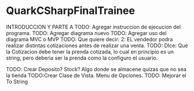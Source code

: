 # QuarkCSharpFinalTrainee

INTRODUCCION Y PARTE A
TODO: Agregar instruccion de ejecucion del programa.
TODO: Agregar diagrama nuevo
TODO: Agregar uso del diagrama MVC o MVP
TODO: Que quiere decir: 2: EL vendedor podra realizar distintas cotizaciones antes de realizar una venta.
TODO: DIce: Que la Cotizacion debe tener la prenda cotizada, lo cual en principio es un string, pero deberia ser la prenda como la configuro el usuario.

TODO: Crear Deposito? Stock? Algo donde se almacene quizas que no sea la tienda
TODO:Crear Clase de Vista. Menu de Opciones.
TODO: Mejorar el To String
